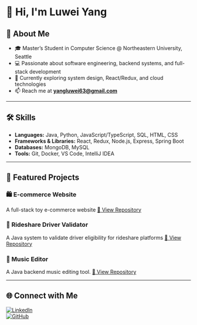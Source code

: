 # 👋 Hi, I'm Luwei Yang

## 🚀 About Me
- 🎓 Master’s Student in Computer Science @ Northeastern University, Seattle
- 💻 Passionate about software engineering, backend systems, and full-stack development
- 🌱 Currently exploring system design, React/Redux, and cloud technologies
- 📫 Reach me at **yangluwei63@gmail.com**

---

## 🛠 Skills
- **Languages:** Java, Python, JavaScript/TypeScript, SQL, HTML, CSS  
- **Frameworks & Libraries:** React, Redux, Node.js, Express, Spring Boot  
- **Databases:** MongoDB, MySQL  
- **Tools:** Git, Docker, VS Code, IntelliJ IDEA  

---

## 📂 Featured Projects
### 🛍️ E-commerce Website
A full-stack toy e-commerce website 
[🔗 View Repository](https://github.com/Yangluwei-coder/TiniJoy)

### 🚗 Rideshare Driver Validator
A Java system to validate driver eligibility for rideshare platforms
[🔗 View Repository](https://github.com/yourusername/rideshare-validator)

### 🎼 Music Editor
A Java backend music editing tool.  [🔗 View Repository](https://github.com/Yangluwei-coder/MusicEditor)

---

## 🌐 Connect with Me
[![LinkedIn](https://img.shields.io/badge/LinkedIn-blue?logo=linkedin&logoColor=white)](https://www.linkedin.com/in/luwei-yang-1b010090/)  
[![GitHub](https://img.shields.io/badge/GitHub-black?logo=github&logoColor=white)](https://github.com/Yangluwei-coder)
